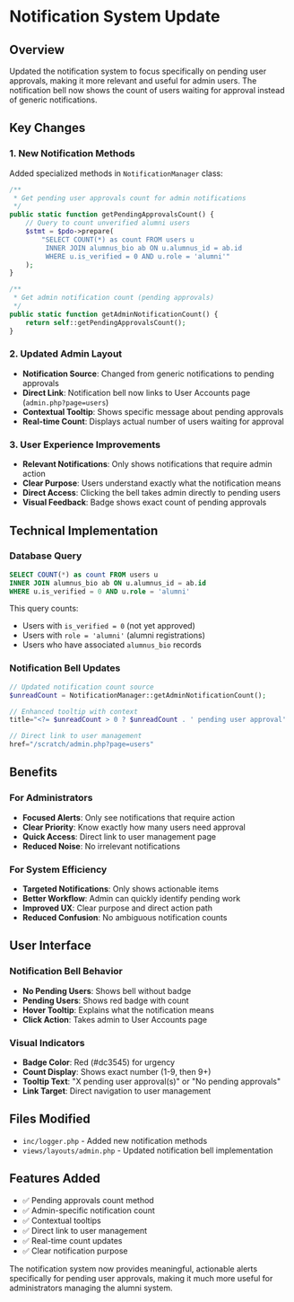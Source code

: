 # Notification System Update

## Overview
Updated the notification system to focus specifically on pending user approvals, making it more relevant and useful for admin users. The notification bell now shows the count of users waiting for approval instead of generic notifications.

## Key Changes

### 1. **New Notification Methods**
Added specialized methods in `NotificationManager` class:

```php
/**
 * Get pending user approvals count for admin notifications
 */
public static function getPendingApprovalsCount() {
    // Query to count unverified alumni users
    $stmt = $pdo->prepare(
        "SELECT COUNT(*) as count FROM users u 
         INNER JOIN alumnus_bio ab ON u.alumnus_id = ab.id 
         WHERE u.is_verified = 0 AND u.role = 'alumni'"
    );
}

/**
 * Get admin notification count (pending approvals)
 */
public static function getAdminNotificationCount() {
    return self::getPendingApprovalsCount();
}
```

### 2. **Updated Admin Layout**
- **Notification Source**: Changed from generic notifications to pending approvals
- **Direct Link**: Notification bell now links to User Accounts page (`admin.php?page=users`)
- **Contextual Tooltip**: Shows specific message about pending approvals
- **Real-time Count**: Displays actual number of users waiting for approval

### 3. **User Experience Improvements**
- **Relevant Notifications**: Only shows notifications that require admin action
- **Clear Purpose**: Users understand exactly what the notification means
- **Direct Access**: Clicking the bell takes admin directly to pending users
- **Visual Feedback**: Badge shows exact count of pending approvals

## Technical Implementation

### **Database Query**
```sql
SELECT COUNT(*) as count FROM users u 
INNER JOIN alumnus_bio ab ON u.alumnus_id = ab.id 
WHERE u.is_verified = 0 AND u.role = 'alumni'
```

This query counts:
- Users with `is_verified = 0` (not yet approved)
- Users with `role = 'alumni'` (alumni registrations)
- Users who have associated `alumnus_bio` records

### **Notification Bell Updates**
```php
// Updated notification count source
$unreadCount = NotificationManager::getAdminNotificationCount();

// Enhanced tooltip with context
title="<?= $unreadCount > 0 ? $unreadCount . ' pending user approval' . ($unreadCount > 1 ? 's' : '') : 'No pending approvals' ?>"

// Direct link to user management
href="/scratch/admin.php?page=users"
```

## Benefits

### **For Administrators**
- **Focused Alerts**: Only see notifications that require action
- **Clear Priority**: Know exactly how many users need approval
- **Quick Access**: Direct link to user management page
- **Reduced Noise**: No irrelevant notifications

### **For System Efficiency**
- **Targeted Notifications**: Only shows actionable items
- **Better Workflow**: Admin can quickly identify pending work
- **Improved UX**: Clear purpose and direct action path
- **Reduced Confusion**: No ambiguous notification counts

## User Interface

### **Notification Bell Behavior**
- **No Pending Users**: Shows bell without badge
- **Pending Users**: Shows red badge with count
- **Hover Tooltip**: Explains what the notification means
- **Click Action**: Takes admin to User Accounts page

### **Visual Indicators**
- **Badge Color**: Red (#dc3545) for urgency
- **Count Display**: Shows exact number (1-9, then 9+)
- **Tooltip Text**: "X pending user approval(s)" or "No pending approvals"
- **Link Target**: Direct navigation to user management

## Files Modified
- `inc/logger.php` - Added new notification methods
- `views/layouts/admin.php` - Updated notification bell implementation

## Features Added
- ✅ Pending approvals count method
- ✅ Admin-specific notification count
- ✅ Contextual tooltips
- ✅ Direct link to user management
- ✅ Real-time count updates
- ✅ Clear notification purpose

The notification system now provides meaningful, actionable alerts specifically for pending user approvals, making it much more useful for administrators managing the alumni system.
